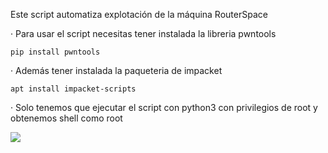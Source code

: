 Este script automatiza explotación de la máquina RouterSpace

· Para usar el script necesitas tener instalada la libreria pwntools

    pip install pwntools

· Además tener instalada la paqueteria de impacket

    apt install impacket-scripts

· Solo tenemos que ejecutar el script con python3 con privilegios de root y obtenemos shell como root

<img src="https://raw.githubusercontent.com/GatoGamer1155/Imagenes-Repositorios/main/ht.png">

